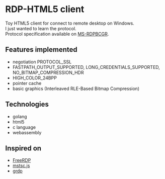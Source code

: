 # RDP-HTML5 client
Toy HTML5 client for connect to remote desktop on Windows.  
I just wanted to learn the protocol.  
Protocol specification available on [MS-RDPBCGR](https://learn.microsoft.com/en-us/openspecs/windows_protocols/ms-rdpbcgr/5073f4ed-1e93-45e1-b039-6e30c385867c).

## Features implemented
- negotiation PROTOCOL_SSL
- FASTPATH_OUTPUT_SUPPORTED, LONG_CREDENTIALS_SUPPORTED, NO_BITMAP_COMPRESSION_HDR
- HIGH_COLOR_24BPP
- pointer cache
- basic graphics (Interleaved RLE-Based Bitmap Compression)

## Technologies
- golang
- html5
- c language
- webassembly

## Inspired on
- [FreeRDP](https://github.com/FreeRDP/FreeRDP)
- [mstsc.js](https://github.com/citronneur/mstsc.js)
- [grdp](https://github.com/icodeface/grdp)
